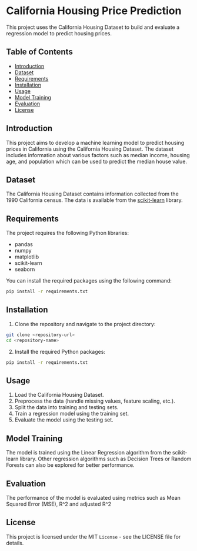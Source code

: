 # California Housing Price Prediction

This project uses the California Housing Dataset to build and evaluate a regression model to predict housing prices.

## Table of Contents

- [Introduction](#introduction)
- [Dataset](#dataset)
- [Requirements](#requirements)
- [Installation](#installation)
- [Usage](#usage)
- [Model Training](#model-training)
- [Evaluation](#evaluation)
- [License](#license)

## Introduction

This project aims to develop a machine learning model to predict housing prices in California using the California Housing Dataset. The dataset includes information about various factors such as median income, housing age, and population which can be used to predict the median house value.

## Dataset

The California Housing Dataset contains information collected from the 1990 California census. The data is available from the [scikit-learn](https://scikit-learn.org/stable/datasets/real_world.html#california-housing-dataset) library.

## Requirements

The project requires the following Python libraries:

- pandas
- numpy
- matplotlib
- scikit-learn
- seaborn

You can install the required packages using the following command:

```bash
pip install -r requirements.txt
```

## Installation

1. Clone the repository and navigate to the project directory:

```bash
git clone <repository-url>
cd <repository-name>
```
2. Install the required Python packages:

```bash
pip install -r requirements.txt

```

## Usage
1. Load the California Housing Dataset.
2. Preprocess the data (handle missing values, feature scaling, etc.).
3. Split the data into training and testing sets.
4. Train a regression model using the training set.
5. Evaluate the model using the testing set.

## Model Training
The model is trained using the Linear Regression algorithm from the scikit-learn library. Other regression algorithms such as Decision Trees or Random Forests can also be explored for better performance.

## Evaluation
The performance of the model is evaluated using metrics such as Mean Squared Error (MSE), R^2 and adjusted R^2

## License
This project is licensed under the MIT `License` - see the LICENSE file for details.

